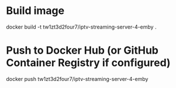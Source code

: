 # Build image
docker build -t tw1zt3d2four7/iptv-streaming-server-4-emby .

# Push to Docker Hub (or GitHub Container Registry if configured)
docker push tw1zt3d2four7/iptv-streaming-server-4-emby

